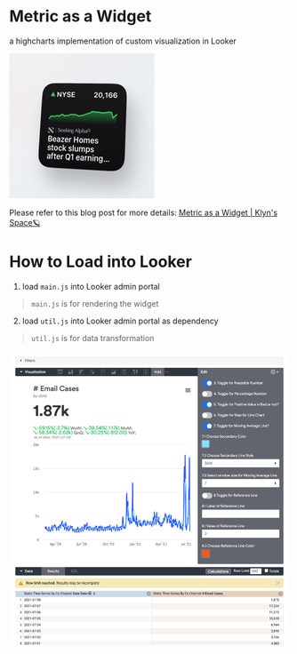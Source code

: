 # Metric as a Widget
a highcharts implementation of custom visualization in Looker

![img](assets/8E79515B-E7A3-4471-8D4B-C74C13F0DC27.gif)

Please refer to this blog post for more details: [Metric as a Widget | Klyn's Space🪐](https://klynwuuxyz.montaigne.io/thoughts-from-work/metric-as-a-widget)

# How to Load into Looker
1. load `main.js` into Looker admin portal
> `main.js` is for rendering the widget
2. load `util.js` into Looker admin portal as dependency
> `util.js` is for data transformation

![img](big-number-trend/demo.png)
